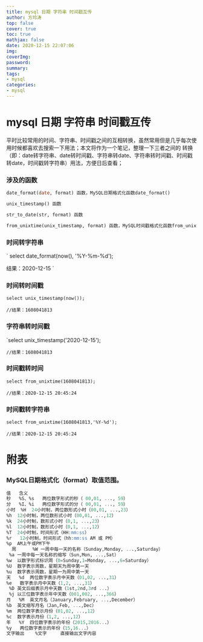 ```yaml
---
title: mysql 日期 字符串 时间戳互传
author: 方玲涛
top: false
cover: true
toc: true
mathjax: false
date: 2020-12-15 22:07:06
img:
coverImg:
password:
summary:
tags:
- mysql
categories:
- mysql
---
```



# mysql 日期 字符串 时间戳互传

平时比较常用的时间、字符串、时间戳之间的互相转换，虽然常用但是几乎每次使用时候都喜欢去搜索一下用法；本文将作为一个笔记，整理一下三者之间的 转换（即：date转字符串、date转时间戳、字符串转date、字符串转时间戳、时间戳转date，时间戳转字符串）用法，方便日后查看；

### 涉及的函数

```sql
date_format(date, format) 函数，MySQL日期格式化函数date_format()

unix_timestamp() 函数

str_to_date(str, format) 函数

from_unixtime(unix_timestamp, format) 函数，MySQL时间戳格式化函数from_unixtime
```

### 时间转字符串

`
select date_format(now(), '%Y-%m-%d');

结果：2020-12-15
`
### 时间转时间戳

`select unix_timestamp(now());`

`//结果：1608041813`

### 字符串转时间戳

`select unix_timestamp('2020-12-15');
 
 `//结果：1608041813`
 
### 时间戳转时间

`select from_unixtime(1608041813);`

`//结果：2020-12-15 20:45:24`

### 时间戳转字符串

`select from_unixtime(1608041813,'%Y-%d');`

`//结果：2020-12-15 20:45:24`

# 附表

### MySQL日期格式化（format）取值范围。

```sql
值   含义
秒   %S、%s   两位数字形式的秒（ 00,01, ..., 59）
分   %I、%i   两位数字形式的分（ 00,01, ..., 59）
小时  %H  24小时制，两位数形式小时（00,01, ...,23）
%h  12小时制，两位数形式小时（00,01, ...,12）
%k  24小时制，数形式小时（0,1, ...,23）
%l  12小时制，数形式小时（0,1, ...,12）
%T  24小时制，时间形式（HH:mm:ss）
%r   12小时制，时间形式（hh:mm:ss AM 或 PM）
%p  AM上午或PM下午
  周      %W 一周中每一天的名称（Sunday,Monday, ...,Saturday）
 %a 一周中每一天名称的缩写（Sun,Mon, ...,Sat）
%w  以数字形式标识周（0=Sunday,1=Monday, ...,6=Saturday）
%U  数字表示周数，星期天为周中第一天
%u  数字表示周数，星期一为周中第一天
天   %d  两位数字表示月中天数（01,02, ...,31）
%e   数字表示月中天数（1,2, ...,31）
 %D 英文后缀表示月中天数（1st,2nd,3rd ...）
 %j 以三位数字表示年中天数（001,002, ...,366）
月   %M  英文月名（January,February, ...,December）
%b  英文缩写月名（Jan,Feb, ...,Dec）
%m  两位数字表示月份（01,02, ...,12）
%c  数字表示月份（1,2, ...,12）
年   %Y  四位数字表示的年份（2015,2016...）
%y   两位数字表示的年份（15,16...）
文字输出    %文字     直接输出文字内容
```